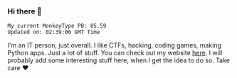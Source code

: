 ### Hi there 👋
<!-- PB START -->
```
My current MonkeyType PB: 85.59
Updated on: 02:39:00 GMT Time
```
<!-- PB END -->
I'm an IT person, just overall. I like CTFs, hacking, coding games, making Python apps. Just a lot of stuff.
You can check out my website [here](https://skill3472.github.io/).
I will probably add some interesting stuff here, when I get the idea to do so. Take care ❤️
